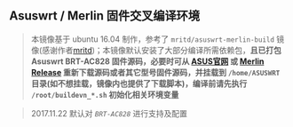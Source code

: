 
## Asuswrt / Merlin 固件交叉编译环境

> 本镜像基于 ubuntu 16.04 制作，参考了 `mritd/asuswrt-merlin-build` 镜像(感谢作者[mritd](https://github.com/mritd))；本镜像默认安装了大部分编译所需依赖包，**且已打包 Asuswrt BRT-AC828 固件源码，必要时可从 [ASUS官网](https://www.asus.com/us/Business-Networking/BRT-AC828/HelpDesk_Download) 或 [Merlin Release](https://github.com/RMerl/asuswrt-merlin/releases) 重新下载源码或者其它型号固件源码，并挂载到 `/home/ASUSWRT` 目录(如不想挂载，镜像内也提供了下载脚本)，编译前请先执行 `/root/buildevn_*.sh` 初始化相关环境变量**

> 2017.11.22 默认对 *`BRT-AC828`* 进行支持及配置
